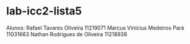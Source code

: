 # lab-icc2-lista5
Alunos: Rafael Tavares Oliveira 11219071
        Marcus Vinícius Medeiros Pará 11031663
        Nathan Rodrigues de Oliveira 11218938
